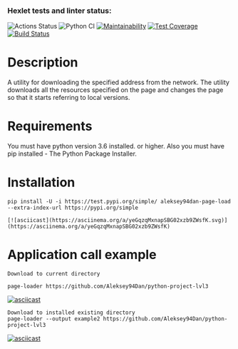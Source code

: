 ### Hexlet tests and linter status:
![Actions Status](https://github.com/Aleksey94Dan/python-project-lvl3//workflows/hexlet-check/badge.svg)
![Python CI](https://github.com/Aleksey94Dan/python-project-lvl3/workflows/Python%20CI/badge.svg?event=push)
[![Maintainability](https://api.codeclimate.com/v1/badges/2863440f6754f8f6819a/maintainability)](https://codeclimate.com/github/Aleksey94Dan/python-project-lvl3/maintainability)
[![Test Coverage](https://api.codeclimate.com/v1/badges/2863440f6754f8f6819a/test_coverage)](https://codeclimate.com/github/Aleksey94Dan/python-project-lvl3/test_coverage)
[![Build Status](https://travis-ci.org/Aleksey94Dan/python-project-lvl3.svg?branch=main)](https://travis-ci.org/Aleksey94Dan/python-project-lvl3)

# Description

A utility for downloading the specified address from the network. The utility downloads all the resources specified on the page and changes the page so that it starts referring to local versions.

# Requirements

You must have python version 3.6 installed. or higher.
Also you must have pip installed - The Python Package Installer.

# Installation

    pip install -U -i https://test.pypi.org/simple/ aleksey94dan-page-load --extra-index-url https://pypi.org/simple

    [![asciicast](https://asciinema.org/a/yeGqzqMxnapSBG02xzb9ZWsfK.svg)](https://asciinema.org/a/yeGqzqMxnapSBG02xzb9ZWsfK)

# Application call example

    Download to current directory

    page-loader https://github.com/Aleksey94Dan/python-project-lvl3

[![asciicast](https://asciinema.org/a/83IKDgTpSxq8Bz6mHD38VATMN.svg)](https://asciinema.org/a/83IKDgTpSxq8Bz6mHD38VATMN)

    Download to installed existing directory
    page-loader --output example2 https://github.com/Aleksey94Dan/python-project-lvl3

[![asciicast](https://asciinema.org/a/YfnjF6Qn2M4pCx8kAbJJgBGcC.svg)](https://asciinema.org/a/YfnjF6Qn2M4pCx8kAbJJgBGcC)
